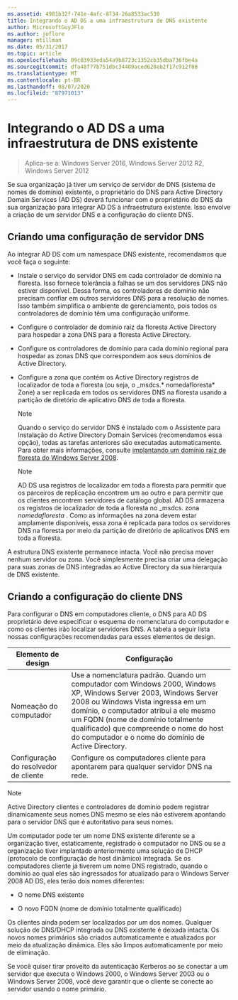 ```yaml
---
ms.assetid: 4981b32f-741e-4afc-8734-26a8533ac530
title: Integrando o AD DS a uma infraestrutura de DNS existente
author: MicrosoftGuyJFlo
ms.author: joflore
manager: mtillman
ms.date: 05/31/2017
ms.topic: article
ms.openlocfilehash: 09c03933eda54a9b8723c1352cb35dba736fbe4a
ms.sourcegitcommit: dfa48f77b751dbc34409aced628eb2f17c912f08
ms.translationtype: MT
ms.contentlocale: pt-BR
ms.lasthandoff: 08/07/2020
ms.locfileid: "87971013"
---
```

# <a name="integrating-ad-ds-into-an-existing-dns-infrastructure"></a>Integrando o AD DS a uma infraestrutura de DNS existente

>Aplica-se a: Windows Server 2016, Windows Server 2012 R2, Windows Server 2012

Se sua organização já tiver um serviço de servidor de DNS (sistema de nomes de domínio) existente, o proprietário do DNS para Active Directory Domain Services (AD DS) deverá funcionar com o proprietário do DNS da sua organização para integrar AD DS à infraestrutura existente. Isso envolve a criação de um servidor DNS e a configuração do cliente DNS.

## <a name="creating-a-dns-server-configuration"></a>Criando uma configuração de servidor DNS
Ao integrar AD DS com um namespace DNS existente, recomendamos que você faça o seguinte:

-   Instale o serviço do servidor DNS em cada controlador de domínio na floresta. Isso fornece tolerância a falhas se um dos servidores DNS não estiver disponível. Dessa forma, os controladores de domínio não precisam confiar em outros servidores DNS para a resolução de nomes. Isso também simplifica o ambiente de gerenciamento, pois todos os controladores de domínio têm uma configuração uniforme.

-   Configure o controlador de domínio raiz da floresta Active Directory para hospedar a zona DNS para a floresta Active Directory.

-   Configure os controladores de domínio para cada domínio regional para hospedar as zonas DNS que correspondem aos seus domínios de Active Directory.

-   Configure a zona que contém os Active Directory registros de localizador de toda a floresta (ou seja, o _msdcs.* nomedafloresta* Zone) a ser replicada em todos os servidores DNS na floresta usando a partição de diretório de aplicativo DNS de toda a floresta.

    > [!NOTE]
    > Quando o serviço do servidor DNS é instalado com o Assistente para Instalação do Active Directory Domain Services (recomendamos essa opção), todas as tarefas anteriores são executadas automaticamente. Para obter mais informações, consulte [implantando um domínio raiz de floresta do Windows Server 2008](/previous-versions/windows/it-pro/windows-server-2008-R2-and-2008/cc731174(v=ws.10)).

    > [!NOTE]
    > AD DS usa registros de localizador em toda a floresta para permitir que os parceiros de replicação encontrem um ao outro e para permitir que os clientes encontrem servidores de catálogo global. AD DS armazena os registros de localizador de toda a floresta no _msdcs. zona *nomedafloresta* . Como as informações na zona devem estar amplamente disponíveis, essa zona é replicada para todos os servidores DNS na floresta por meio da partição de diretório de aplicativos DNS em toda a floresta.

A estrutura DNS existente permanece intacta. Você não precisa mover nenhum servidor ou zona. Você simplesmente precisa criar uma delegação para suas zonas de DNS integradas ao Active Directory da sua hierarquia de DNS existente.

## <a name="creating-the-dns-client-configuration"></a>Criando a configuração do cliente DNS
Para configurar o DNS em computadores cliente, o DNS para AD DS proprietário deve especificar o esquema de nomenclatura do computador e como os clientes irão localizar servidores DNS. A tabela a seguir lista nossas configurações recomendadas para esses elementos de design.

|Elemento de design|Configuração|
|------------------|-----------------|
|Nomeação do computador|Use a nomenclatura padrão. Quando um computador com Windows 2000, Windows XP, Windows Server 2003, Windows Server 2008 ou Windows Vista ingressa em um domínio, o computador atribui a ele mesmo um FQDN (nome de domínio totalmente qualificado) que compreende o nome do host do computador e o nome do domínio de Active Directory.|
|Configuração do resolvedor de cliente|Configure os computadores cliente para apontarem para qualquer servidor DNS na rede.|

> [!NOTE]
> Active Directory clientes e controladores de domínio podem registrar dinamicamente seus nomes DNS mesmo se eles não estiverem apontando para o servidor DNS que é autoritativo para seus nomes.

Um computador pode ter um nome DNS existente diferente se a organização tiver, estaticamente, registrado o computador no DNS ou se a organização tiver implantado anteriormente uma solução de DHCP (protocolo de configuração de host dinâmico) integrada. Se os computadores cliente já tiverem um nome DNS registrado, quando o domínio ao qual eles são ingressados for atualizado para o Windows Server 2008 AD DS, eles terão dois nomes diferentes:

-   O nome DNS existente

-   O novo FQDN (nome de domínio totalmente qualificado)

Os clientes ainda podem ser localizados por um dos nomes. Qualquer solução de DNS/DHCP integrada ou DNS existente é deixada intacta. Os novos nomes primários são criados automaticamente e atualizados por meio da atualização dinâmica. Eles são limpos automaticamente por meio de eliminação.

Se você quiser tirar proveito da autenticação Kerberos ao se conectar a um servidor que executa o Windows 2000, o Windows Server 2003 ou o Windows Server 2008, você deve garantir que o cliente se conecte ao servidor usando o nome primário.

